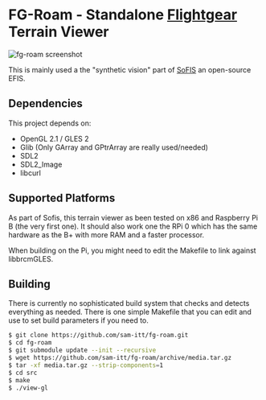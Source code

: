 # FG-Roam - Standalone [Flightgear](http://www.flightgear.org) Terrain Viewer

![fg-roam screenshot][1]

This is mainly used a the "synthetic vision" part of
[SoFIS][2] an open-source EFIS.

## Dependencies

This project depends on:

* OpenGL 2.1 / GLES 2
* Glib (Only GArray and GPtrArray are really used/needed)
* SDL2
* SDL2_Image
* libcurl

## Supported Platforms

As part of Sofis, this terrain viewer as been tested on x86 and Raspberry Pi
B (the very first one). It should also work one the RPi 0 which has the same
hardware as the B+ with more RAM and a faster processor.

When building on the Pi, you might need to edit the Makefile to link against
libbrcmGLES.

## Building

There is currently no sophisticated build system that checks and detects everything
as needed. There is one simple Makefile that you can edit and use to set build parameters
if you need to.

```sh
$ git clone https://github.com/sam-itt/fg-roam.git
$ cd fg-roam
$ git submodule update --init --recursive
$ wget https://github.com/sam-itt/fg-roam/archive/media.tar.gz
$ tar -xf media.tar.gz --strip-components=1
$ cd src
$ make
$ ./view-gl
```

[1]: https://github.com/sam-itt/fg-roam/blob/media/fg-roam-screenshot.png?raw=true
[2]: https://github.com/sam-itt/sofis
